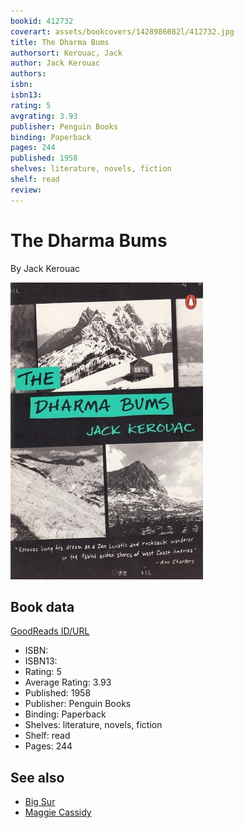 ```yaml
---
bookid: 412732
coverart: assets/bookcovers/1428986082l/412732.jpg
title: The Dharma Bums
authorsort: Kerouac, Jack
author: Jack Kerouac
authors: 
isbn: 
isbn13: 
rating: 5
avgrating: 3.93
publisher: Penguin Books
binding: Paperback
pages: 244
published: 1958
shelves: literature, novels, fiction
shelf: read
review: 
---
```


# The Dharma Bums

By Jack Kerouac

![](../../assets/bookcovers/1428986082l/412732.jpg)

## Book data

[GoodReads ID/URL](https://www.goodreads.com/book/show/412732)

- ISBN: 
- ISBN13: 
- Rating: 5
- Average Rating: 3.93
- Published: 1958
- Publisher: Penguin Books
- Binding: Paperback
- Shelves: literature, novels, fiction
- Shelf: read
- Pages: 244


## See also

- [Big Sur](Big_Sur.md)
- [Maggie Cassidy](Maggie_Cassidy.md)
